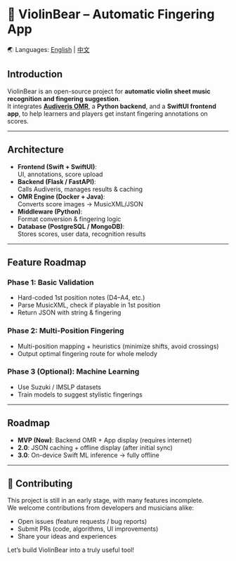 # 🎻 ViolinBear – Automatic Fingering App

🌏 Languages: [English](README.md) | [中文](README.zh.md)

## Introduction
ViolinBear is an open-source project for **automatic violin sheet music recognition and fingering suggestion**.  
It integrates **[Audiveris OMR](https://github.com/Audiveris/audiveris)**, a **Python backend**, and a **SwiftUI frontend app**, to help learners and players get instant fingering annotations on scores.  

---

## Architecture
- **Frontend (Swift + SwiftUI)**:  
  UI, annotations, score upload  
- **Backend (Flask / FastAPI)**:  
  Calls Audiveris, manages results & caching  
- **OMR Engine (Docker + Java)**:  
  Converts score images → MusicXML/JSON  
- **Middleware (Python)**:  
  Format conversion & fingering logic  
- **Database (PostgreSQL / MongoDB)**:  
  Stores scores, user data, recognition results  

---

## Feature Roadmap
### Phase 1: Basic Validation
- Hard-coded 1st position notes (D4–A4, etc.)  
- Parse MusicXML, check if playable in 1st position  
- Return JSON with string & fingering  

### Phase 2: Multi-Position Fingering
- Multi-position mapping + heuristics (minimize shifts, avoid crossings)  
- Output optimal fingering route for whole melody  

### Phase 3 (Optional): Machine Learning
- Use Suzuki / IMSLP datasets  
- Train models to suggest stylistic fingerings  

---

## Roadmap
- **MVP (Now)**: Backend OMR + App display (requires internet)  
- **2.0**: JSON caching + offline display (after initial sync)  
- **3.0**: On-device Swift ML inference → fully offline  

---

## 🤝 Contributing
This project is still in an early stage, with many features incomplete.  
We welcome contributions from developers and musicians alike:  

- Open issues (feature requests / bug reports)  
- Submit PRs (code, algorithms, UI improvements)  
- Share your ideas and experiences  

Let’s build ViolinBear into a truly useful tool! 
